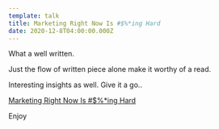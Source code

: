 ```yaml
---
template: talk
title: Marketing Right Now Is #$%*ing Hard
date: 2020-12-8T04:00:00.000Z
---
```

What a well written. 

Just the flow of written piece alone make it worthy of a read. 

Interesting insights as well. Give it a go..

[Marketing Right Now Is #$%*ing Hard](https://sparktoro.com/blog/marketing-right-now-is-hard/)

Enjoy